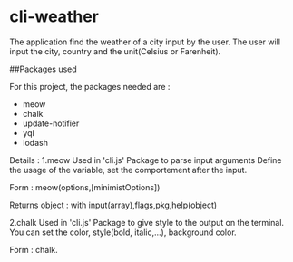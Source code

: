 # cli-weather

The application find the weather of a city input by the user.
The user will input the city, country and the unit(Celsius or Farenheit).


##Packages used

For this project, the packages needed are : 
- meow
- chalk
- update-notifier
- yql
- lodash

Details : 
1.meow
Used in 'cli.js'
Package to parse input arguments
Define the usage of the variable, set the comportement after the input.

Form : meow(options,[minimistOptions])

Returns object : with input(array),flags,pkg,help(object)

2.chalk
Used in 'cli.js'
Package to give style to the output on the terminal.
You can set the color, style(bold, italic,...), background color.

Form : chalk.<style>[.<style>...](string,[string,...])

3.update-notifier
Package to send notifications in different platform.

4.yql
Package to make simple query accross the Web.

5.lodash
Package with methods to make Javascript easier.
Help to manipulate, test, interate.
